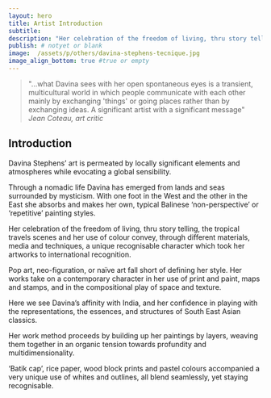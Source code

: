 ```yaml
---
layout: hero
title: Artist Introduction
subtitle:
description: "Her celebration of the freedom of living, thru story telling, the tropical travels scenes and her use of color convey, through different materials, media and techniques, a unique recognizable character which took her artworks to international recognition. Pop art, neo-figuration, or naïve art fall short of defining her style. Her works take on a contemporary character in her use of print and paint, maps and stamps, and in the compositional play of space and texture."
publish: # notyet or blank
image:  /assets/p/others/davina-stephens-tecnique.jpg
image_align_bottom: true #true or empty
---
```


>"...what Davina sees with her open spontaneous eyes is a transient, multicultural world in which people communicate with each other mainly by exchanging 'things' or going places rather than by exchanging ideas. A significant artist with a significant message" _Jean Coteau, art critic_

## Introduction

Davina Stephens’ art is permeated by locally significant elements and atmospheres while evocating a global sensibility.

Through a nomadic life Davina has emerged from lands and seas surrounded by mysticism. With one foot in the West and the other in the East she absorbs and makes her own, typical Balinese ‘non-perspective’ or ‘repetitive’ painting styles.

Her celebration of the freedom of living, thru story telling, the tropical travels scenes and her use of colour convey, through different materials, media and techniques, a unique recognisable character which took her artworks to international recognition.

Pop art, neo-figuration, or naïve art fall short of defining her style. Her works take on a contemporary character in her use of print and paint, maps and stamps, and in the compositional play of space and texture.

Here we see Davina’s affinity with India, and her confidence in playing with the representations, the essences, and structures of South East Asian classics.

Her work method proceeds by building up her paintings by layers, weaving them together in an organic tension towards profundity and multidimensionality.

‘Batik cap’, rice paper, wood block prints and pastel colours accompanied a very unique use of whites and outlines, all blend seamlessly, yet staying recognisable.
